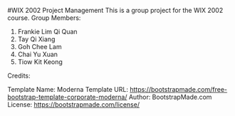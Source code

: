 #WIX 2002 Project Management
This is a group project for the WIX 2002 course.
Group Members:
1. Frankie Lim Qi Quan
2. Tay Qi Xiang
3. Goh Chee Lam
4. Chai Yu Xuan
5. Tiow Kit Keong

Credits:

Template Name: Moderna
Template URL: https://bootstrapmade.com/free-bootstrap-template-corporate-moderna/
Author: BootstrapMade.com
License: https://bootstrapmade.com/license/
